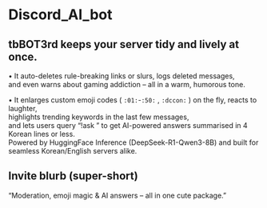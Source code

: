 # Discord_AI_bot


## tbBOT3rd keeps your server tidy and lively at once.
• It auto-deletes rule-breaking links or slurs, logs deleted messages, <br>and even warns about gaming addiction – all in a warm, humorous tone.<br>

• It enlarges custom emoji codes ( `:01:`-`:50:` , `:dccon:` ) on the fly, reacts to laughter, <br>highlights trending keywords in the last few messages, <br>and lets users query “!ask <topic>” to get AI-powered answers summarised in 4 Korean lines or less.
<br>Powered by HuggingFace Inference (DeepSeek-R1-Qwen3-8B) and built for seamless Korean/English servers alike.<br>

## Invite blurb (super-short)

“Moderation, emoji magic & AI answers – all in one cute package.”<br>
